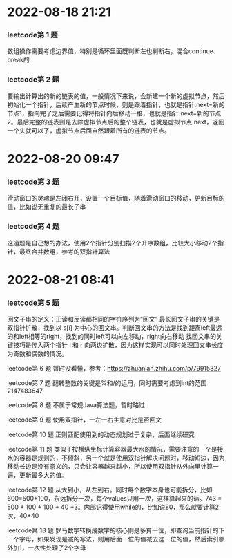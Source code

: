 # 2022-08-18 21:21

### leetcode第 1 题
数组操作需要考虑边界值，特别是循环里面既判断左也判断右，混合continue、break的

### leetcode第 2 题
要输出计算出的新的链表的值，一般情况下来说，会新建一个新的虚拟节点，然后初始化一个指针，后续产生新的节点时候，则是跟着指针，也就是指针.next=新的节点1，指向完了之后需要记得将指针向后移动一格，也就是指针.next=新的节点2。最后完整的链表则是去除虚拟节点后的整个链表，也就是虚拟节点.next，返回一个头就可以了，虚拟节点后面自然跟着所有的链表的节点。

# 2022-08-20 09:47
### leetcode第 3 题
滑动窗口的灵魂是左闭右开，设置一个目标值，随着滑动窗口的移动，更新目标的值，比如说无重复的最长子串

### leetcode第 4 题
这道题是自己想的办法，使用2个指针分别扫描2个升序数组，比较大小移动2个指针，最终合并数组，参考的双指针算法

# 2022-08-21 08:41
### leetcode第 5 题
回文子串的定义：正读和反读都相同的字符序列为“回文”
最长回文子串的关键是双指针扩散，找到以 s[i] 为中心的回文串。判断回文串的方法是找到距离left最远的和left相等的right，找到的同时left可以向左移动，right向右移动
找回文串的关键技巧是传入两个指针 l 和 r 向两边扩散，因为这样实现可以同时处理回文串长度为奇数和偶数的情况。

leetcode第 6 题
暂时没看懂，参考：https://zhuanlan.zhihu.com/p/79915327

leetcode第 7 题
翻转整数的关键是%和/的运用，同时需要考虑到int的范围2147483647

leetcode第 8 题
不属于常规Java算法题，暂时略过

leetcode第 9 题
使用双指针，一左一右主意对比是否回文

leetcode第 10 题
正则匹配使用到的动态规划过于复杂，后面继续研究

leetcode第 11 题
类似于按横纵坐标计算容器最大水的情况，需要注意的一个是接水的容器是规则的，不倾斜，另一个就是使用双指针解决问题时，移动短边，因为移动长边是没有意义的，只会让容器越来越小，所以使用双指针从外向里计算一遍，更新最多大的值。

leetcode第 12 题
从大到小，从左到右。同时每个数字本身也可能拆分，比如600=500+100，永远拆分一次，每个values只用一次，这样算起来的话。743 = 500 + 100 + 100 + 40 +3。内部记得使用while的，比如说80，那么就要计算2次，40+40

leetcode第 13 题
罗马数字转换成数字的核心则是多算一位，即查询当前指针的下一个字母，如果发现是减的写法，则用后面一位的值减去这一位的值，然后索引额外加1，一次性处理了2个字母